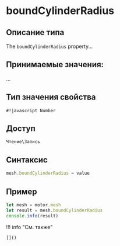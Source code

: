 # boundCylinderRadius

## Описание типа
The `boundCylinderRadius` property...

## Принимаемые значения:
...

## Тип значения свойства
`#!javascript Number`

## Доступ
`Чтение\Запись`

## Синтаксис
```javascript
mesh.boundCylinderRadius = value
```

## Пример
```javascript linenums="1"
let mesh = motor.mesh
let result = mesh.boundCylinderRadius
console.info(result)
```

!!! info "См. также"

    []()

